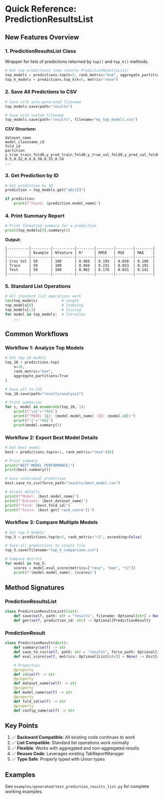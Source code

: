 # Quick Reference: PredictionResultsList

## New Features Overview

### 1. PredictionResultsList Class
Wrapper for lists of predictions returned by `top()` and `top_k()` methods.

```python
# Get top predictions (now returns PredictionResultsList)
top_models = predictions.top(n=5, rank_metric="mse", aggregate_partitions=True)
top_k_models = predictions.top_k(k=5, metric="rmse")
```

### 2. Save All Predictions to CSV

```python
# Save with auto-generated filename
top_models.save(path="results")

# Save with custom filename
top_models.save(path="results", filename="my_top_models.csv")
```

**CSV Structure:**
```csv
dataset_name
model_classname_id
fold_id
partition
y_true_train_fold0,y_pred_train_fold0,y_true_val_fold0,y_pred_val_fold0,y_true_test,y_pred_test
0.5,0.52,0.6,0.58,0.55,0.54
...
```

### 3. Get Prediction by ID

```python
# Get prediction by ID
prediction = top_models.get("abc123")

if prediction:
    print(f"Found: {prediction.model_name}")
```

### 4. Print Summary Report

```python
# Print formatted summary for a prediction
print(top_models[0].summary())
```

**Output:**
```
|----------|---------|----------|--------|--------|--------|--------|
|          | Nsample | Nfeature | R²     | RMSE   | MSE    | MAE    |
|----------|---------|----------|--------|--------|--------|--------|
| Cros Val | 50      | 100      | 0.966  | 0.195  | 0.038  | 0.160  |
| Train    | 50      | 100      | 0.944  | 0.231  | 0.053  | 0.191  |
| Test     | 50      | 100      | 0.962  | 0.176  | 0.031  | 0.141  |
|----------|---------|----------|--------|--------|--------|--------|
```

### 5. Standard List Operations

```python
# All standard list operations work
len(top_models)           # Length
top_models[0]             # Indexing
top_models[:3]            # Slicing
for model in top_models:  # Iteration
    ...
```

## Common Workflows

### Workflow 1: Analyze Top Models

```python
# Get top 10 models
top_10 = predictions.top(
    n=10,
    rank_metric="mse",
    aggregate_partitions=True
)

# Save all to CSV
top_10.save(path="results/analysis")

# Print summaries
for i, model in enumerate(top_10, 1):
    print(f"\n{'='*80}")
    print(f"MODEL {i}: {model.model_name} (ID: {model.id})")
    print(f"{'='*80}")
    print(model.summary())
```

### Workflow 2: Export Best Model Details

```python
# Get best model
best = predictions.top(n=1, rank_metric="rmse")[0]

# Print summary
print("BEST MODEL PERFORMANCE:")
print(best.summary())

# Save individual prediction
best.save_to_csv(force_path="results/best_model.csv")

# Access details
print(f"Model: {best.model_name}")
print(f"Dataset: {best.dataset_name}")
print(f"Fold: {best.fold_id}")
print(f"Score: {best.get('rank_score')}")
```

### Workflow 3: Compare Multiple Models

```python
# Get top 5 models
top_5 = predictions.top(n=5, rank_metric="r2", ascending=False)

# Save all predictions to single file
top_5.save(filename="top_5_comparison.csv")

# Compare metrics
for model in top_5:
    scores = model.eval_score(metrics=["rmse", "mae", "r2"])
    print(f"{model.model_name}: {scores}")
```

## Method Signatures

### PredictionResultsList

```python
class PredictionResultsList(list):
    def save(self, path: str = "results", filename: Optional[str] = None) -> None
    def get(self, prediction_id: str) -> Optional[PredictionResult]
```

### PredictionResult

```python
class PredictionResult(dict):
    def summary(self) -> str
    def save_to_csv(self, path: str = "results", force_path: Optional[str] = None) -> None
    def eval_score(self, metrics: Optional[List[str]] = None) -> Dict[str, Any]

    # Properties
    @property
    def id(self) -> str
    @property
    def dataset_name(self) -> str
    @property
    def model_name(self) -> str
    @property
    def fold_id(self) -> str
    @property
    def config_name(self) -> str
```

## Key Points

1. ✅ **Backward Compatible**: All existing code continues to work
2. ✅ **List Compatible**: Standard list operations work normally
3. ✅ **Flexible**: Works with aggregated and non-aggregated results
4. ✅ **Reuses Code**: Leverages existing TabReportManager
5. ✅ **Type Safe**: Properly typed with Union types

## Examples

See `examples/generated/test_prediction_results_list.py` for complete working examples.
